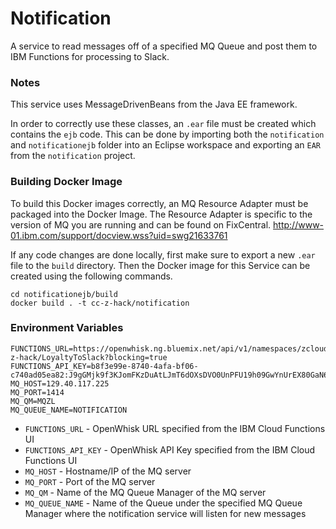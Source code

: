# Notification
A service to read messages off of a specified MQ Queue and post them to IBM Functions for processing to Slack.


### Notes
This service uses MessageDrivenBeans from the Java EE framework.

In order to correctly use these classes, an `.ear` file must be created which contains the `ejb` code. This can be done by importing both the `notification` and `notificationejb` folder into an Eclipse workspace and exporting an `EAR` from the `notification` project.

### Building Docker Image
To build this Docker images correctly, an MQ Resource Adapter must be packaged into the Docker Image. The Resource Adapter is specific to the version of MQ you are running and can be found on FixCentral. http://www-01.ibm.com/support/docview.wss?uid=swg21633761

If any code changes are done locally, first make sure to export a new `.ear` file to the `build` directory. Then the Docker image for this Service can be created using the following commands.

```
cd notificationejb/build
docker build . -t cc-z-hack/notification
```

### Environment Variables
```
FUNCTIONS_URL=https://openwhisk.ng.bluemix.net/api/v1/namespaces/zcloud_prod/actions/cc-z-hack/LoyaltyToSlack?blocking=true
FUNCTIONS_API_KEY=b8f3e99e-8740-4afa-bf06-c740ad05ea82:J9gGMjk9f3KJomFKzDuAtLJmT6dOXsDVO0UnPFU19h09GwYnUrEX80GaN64K2Jqr
MQ_HOST=129.40.117.225
MQ_PORT=1414
MQ_QM=MQZL
MQ_QUEUE_NAME=NOTIFICATION
```

- `FUNCTIONS_URL` - OpenWhisk URL specified from the IBM Cloud Functions UI
- `FUNCTIONS_API_KEY` - OpenWhisk API Key specified from the IBM Cloud Functions UI
- `MQ_HOST` - Hostname/IP of the MQ server
- `MQ_PORT` - Port of the MQ server
- `MQ_QM` - Name of the MQ Queue Manager of the MQ server
- `MQ_QUEUE_NAME` - Name of the Queue under the specified MQ Queue Manager where the notification service will listen for new messages
